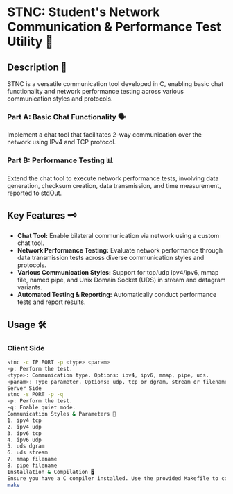 # STNC: Student's Network Communication & Performance Test Utility 🚀

## Description 📝

STNC is a versatile communication tool developed in C, enabling basic chat functionality and network performance testing across various communication styles and protocols.

### Part A: Basic Chat Functionality 🗣️

Implement a chat tool that facilitates 2-way communication over the network using IPv4 and TCP protocol.

### Part B: Performance Testing 📊

Extend the chat tool to execute network performance tests, involving data generation, checksum creation, data transmission, and time measurement, reported to stdOut.

## Key Features 🗝️

- **Chat Tool:** Enable bilateral communication via network using a custom chat tool.
- **Network Performance Testing:** Evaluate network performance through data transmission tests across diverse communication styles and protocols.
- **Various Communication Styles:** Support for tcp/udp ipv4/ipv6, mmap file, named pipe, and Unix Domain Socket (UDS) in stream and datagram variants.
- **Automated Testing & Reporting:** Automatically conduct performance tests and report results.

## Usage 🛠️

### Client Side

```sh
stnc -c IP PORT -p <type> <param>
-p: Perform the test.
<type>: Communication type. Options: ipv4, ipv6, mmap, pipe, uds.
<param>: Type parameter. Options: udp, tcp or dgram, stream or filename.
Server Side
stnc -s PORT -p -q
-p: Perform the test.
-q: Enable quiet mode.
Communication Styles & Parameters 🔄
1. ipv4 tcp
2. ipv4 udp
3. ipv6 tcp
4. ipv6 udp
5. uds dgram
6. uds stream
7. mmap filename
8. pipe filename
Installation & Compilation 🖥️
Ensure you have a C compiler installed. Use the provided Makefile to compile the code:
make

